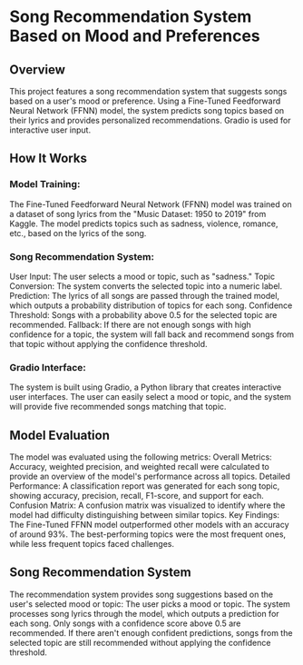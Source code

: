 # Song Recommendation System Based on Mood and Preferences

## Overview
This project features a song recommendation system that suggests songs based on a user's mood or preference. Using a Fine-Tuned Feedforward Neural Network (FFNN) model, the system predicts song topics based on their lyrics and provides personalized recommendations. Gradio is used for interactive user input.

## How It Works
### Model Training:
The Fine-Tuned Feedforward Neural Network (FFNN) model was trained on a dataset of song lyrics from the "Music Dataset: 1950 to 2019" from Kaggle. The model predicts topics such as sadness, violence, romance, etc., based on the lyrics of the song.

### Song Recommendation System:
User Input: The user selects a mood or topic, such as "sadness."
Topic Conversion: The system converts the selected topic into a numeric label.
Prediction: The lyrics of all songs are passed through the trained model, which outputs a probability distribution of topics for each song.
Confidence Threshold: Songs with a probability above 0.5 for the selected topic are recommended.
Fallback: If there are not enough songs with high confidence for a topic, the system will fall back and recommend songs from that topic without applying the confidence threshold.

### Gradio Interface:
The system is built using Gradio, a Python library that creates interactive user interfaces. The user can easily select a mood or topic, and the system will provide five recommended songs matching that topic.

## Model Evaluation
The model was evaluated using the following metrics:
Overall Metrics: Accuracy, weighted precision, and weighted recall were calculated to provide an overview of the model's performance across all topics.
Detailed Performance: A classification report was generated for each song topic, showing accuracy, precision, recall, F1-score, and support for each.
Confusion Matrix: A confusion matrix was visualized to identify where the model had difficulty distinguishing between similar topics.
Key Findings: The Fine-Tuned FFNN model outperformed other models with an accuracy of around 93%. The best-performing topics were the most frequent ones, while less frequent topics faced challenges.

## Song Recommendation System
The recommendation system provides song suggestions based on the user's selected mood or topic:
The user picks a mood or topic.
The system processes song lyrics through the model, which outputs a prediction for each song.
Only songs with a confidence score above 0.5 are recommended.
If there aren't enough confident predictions, songs from the selected topic are still recommended without applying the confidence threshold.
